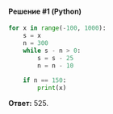 #### Решение #1 (Python)
```python
for x in range(-100, 1000):
	s = x
	n = 300
	while s - n > 0:
		s = s - 25
		n = n - 10
	
	if n == 150:
		print(x)
```
**Ответ:** 525.
